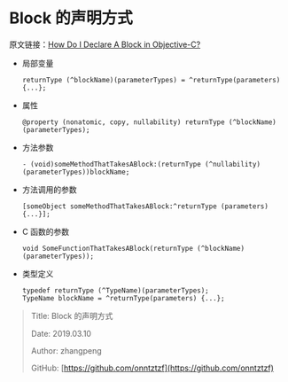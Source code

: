 # Block 的声明方式

原文链接：[How Do I Declare A Block in Objective-C?](http://fuckingblocksyntax.com)

* 局部变量

  ```objc
  returnType (^blockName)(parameterTypes) = ^returnType(parameters) {...};
  ```

* 属性

  ```objc
  @property (nonatomic, copy, nullability) returnType (^blockName)(parameterTypes);
  ```

* 方法参数

  ```objc
  - (void)someMethodThatTakesABlock:(returnType (^nullability)(parameterTypes))blockName;
  ```

* 方法调用的参数

  ```objc
  [someObject someMethodThatTakesABlock:^returnType (parameters) {...}];
  ```

* C 函数的参数

  ```objc
  void SomeFunctionThatTakesABlock(returnType (^blockName)(parameterTypes));
  ```

* 类型定义

  ```objc
  typedef returnType (^TypeName)(parameterTypes);
  TypeName blockName = ^returnType(parameters) {...};
  ```

> Title: Block 的声明方式
>
> Date: 2019.03.10
>
> Author: zhangpeng
>
> GitHub: [https://github.com/onntztzf](https://github.com/onntztzf)
